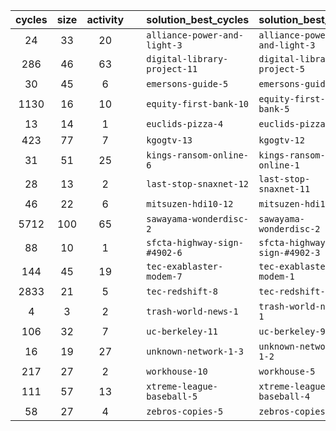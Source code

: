| cycles | size | activity | &nbsp; | solution_best_cycles | solution_best_size | solution_best_activity |
| :------: | :----: | :--------: | --- | -------------------- | ------------------ | ---------------------- |
| 24 | 33 | 20 | &nbsp; | `alliance-power-and-light-3` | `alliance-power-and-light-3` | `alliance-power-and-light-3` |
| 286 | 46 | 63 | &nbsp; | `digital-library-project-11` | `digital-library-project-5` | `digital-library-project-1` |
| 30 | 45 | 6 | &nbsp; | `emersons-guide-5` | `emersons-guide-1` | `emersons-guide-1` |
| 1130 | 16 | 10 | &nbsp; | `equity-first-bank-10` | `equity-first-bank-5` | `equity-first-bank-10` |
| 13 | 14 | 1 | &nbsp; | `euclids-pizza-4` | `euclids-pizza-4` | `euclids-pizza-2` |
| 423 | 77 | 7 | &nbsp; | `kgogtv-13` | `kgogtv-12` | `kgogtv-10` |
| 31 | 51 | 25 | &nbsp; | `kings-ransom-online-6` | `kings-ransom-online-1` | `kings-ransom-online-5` |
| 28 | 13 | 2 | &nbsp; | `last-stop-snaxnet-12` | `last-stop-snaxnet-11` | `last-stop-snaxnet-11` |
| 46 | 22 | 6 | &nbsp; | `mitsuzen-hdi10-12` | `mitsuzen-hdi10-3` | `mitsuzen-hdi10-10` |
| 5712 | 100 | 65 | &nbsp; | `sawayama-wonderdisc-2` | `sawayama-wonderdisc-2` | `sawayama-wonderdisc-2` |
| 88 | 10 | 1 | &nbsp; | `sfcta-highway-sign-#4902-6` | `sfcta-highway-sign-#4902-3` | `sfcta-highway-sign-#4902-3` |
| 144 | 45 | 19 | &nbsp; | `tec-exablaster-modem-7` | `tec-exablaster-modem-1` | `tec-exablaster-modem-1` |
| 2833 | 21 | 5 | &nbsp; | `tec-redshift-8` | `tec-redshift-1` | `tec-redshift-1` |
| 4 | 3 | 2 | &nbsp; | `trash-world-news-1` | `trash-world-news-1` | `trash-world-news-1` |
| 106 | 32 | 7 | &nbsp; | `uc-berkeley-11` | `uc-berkeley-9` | `uc-berkeley-2` |
| 16 | 19 | 27 | &nbsp; | `unknown-network-1-3` | `unknown-network-1-2` | `unknown-network-1-2` |
| 217 | 27 | 2 | &nbsp; | `workhouse-10` | `workhouse-5` | `workhouse-3` |
| 111 | 57 | 13 | &nbsp; | `xtreme-league-baseball-5` | `xtreme-league-baseball-4` | `xtreme-league-baseball-4` |
| 58 | 27 | 4 | &nbsp; | `zebros-copies-5` | `zebros-copies-3` | `zebros-copies-3` |
